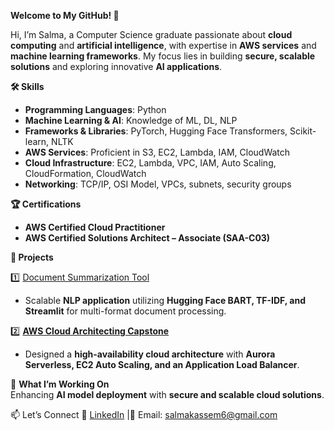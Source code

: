 
 **Welcome to My GitHub! 👋**  

Hi, I’m Salma, a Computer Science graduate passionate about **cloud computing** and **artificial intelligence**, with expertise in **AWS services** and **machine learning frameworks**. My focus lies in building **secure, scalable solutions** and exploring innovative **AI applications**.  

 **🛠 Skills**  

- **Programming Languages**: Python  
- **Machine Learning & AI**: Knowledge of ML, DL, NLP  
- **Frameworks & Libraries**: PyTorch, Hugging Face Transformers, Scikit-learn, NLTK  
- **AWS Services**: Proficient in S3, EC2, Lambda, IAM, CloudWatch  
- **Cloud Infrastructure**: EC2, Lambda, VPC, IAM, Auto Scaling, CloudFormation, CloudWatch  
- **Networking**: TCP/IP, OSI Model, VPCs, subnets, security groups  

 **🏆 Certifications**  
- **AWS Certified Cloud Practitioner**  
- **AWS Certified Solutions Architect – Associate (SAA-C03)**  

 **🚀 Projects**  

1️⃣ [Document Summarization Tool](https://github.com/Salma22C/AIprojects/tree/main/Text%20Summarization%20Tool)
   - Scalable **NLP application** utilizing **Hugging Face BART, TF-IDF, and Streamlit** for multi-format document processing.  

2️⃣ **[AWS Cloud Architecting Capstone](https://github.com/Salma22C/AIprojects/tree/main/Text%20Summarization%20Tool)**  
   - Designed a **high-availability cloud architecture** with **Aurora Serverless, EC2 Auto Scaling, and an Application Load Balancer**.  

🌟 **What I’m Working On**  
Enhancing **AI model deployment** with **secure and scalable cloud solutions**.  

📫 Let’s Connect
💼 [LinkedIn](http://www.linkedin.com/in/salma-mohamed-kassem) |📧 Email: [salmakassem6@gmail.com](mailto:salmakassem6@gmail.com)  


